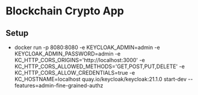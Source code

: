# Blockchain Crypto App

## Setup

+ docker run -p 8080:8080 -e KEYCLOAK_ADMIN=admin -e KEYCLOAK_ADMIN_PASSWORD=admin -e KC_HTTP_CORS_ORIGINS='http://localhost:3000' -e KC_HTTP_CORS_ALLOWED_METHODS='GET,POST,PUT,DELETE' -e KC_HTTP_CORS_ALLOW_CREDENTIALS=true -e KC_HOSTNAME=localhost quay.io/keycloak/keycloak:21.1.0 start-dev --features=admin-fine-grained-authz